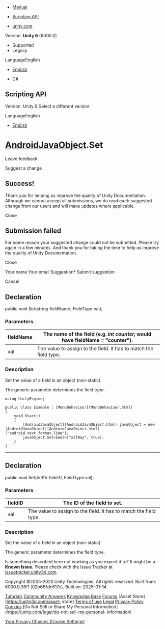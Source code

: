 [ ]()

  * [Manual](../Manual/index.html)
  * [Scripting API](../ScriptReference/index.html)

  * [unity.com](https://unity.com/)

Version: **Unity 6** (6000.0)

  * Supported
  * Legacy

LanguageEnglish

  * [English]()

  * C#

[ ](https://docs.unity3d.com)

## Scripting API

Version: Unity 6 Select a different version

LanguageEnglish

  * [English]()

#  [AndroidJavaObject](AndroidJavaObject.html).Set

Leave feedback

Suggest a change

## Success!

Thank you for helping us improve the quality of Unity Documentation. Although
we cannot accept all submissions, we do read each suggested change from our
users and will make updates where applicable.

Close

## Submission failed

For some reason your suggested change could not be submitted. Please <a>try
again</a> in a few minutes. And thank you for taking the time to help us
improve the quality of Unity Documentation.

Close

Your name Your email Suggestion* Submit suggestion

Cancel

[ ]()

## Declaration

public void Set(string fieldName, FieldType val);

### Parameters

fieldName | The name of the field (e.g. _int counter;_ would have fieldName = "counter").  
---|---  
val | The value to assign to the field. It has to match the field type.  
  
### Description

Set the value of a field in an object (non-static).

The generic parameter determines the field type.

    
    
    using UnityEngine;  
      
    public class Example : [MonoBehaviour](MonoBehaviour.html)
    {
        void Start()
        {
            [AndroidJavaObject](AndroidJavaObject.html) javaObject = new [AndroidJavaObject](AndroidJavaObject.html)("android.text.format.Time");
            javaObject.Set<bool>("allDay", true);
        }
    }
    

* * *

## Declaration

public void Set(IntPtr fieldID, FieldType val);

### Parameters

fieldID | The ID of the field to set.  
---|---  
val | The value to assign to the field. It has to match the field type.  
  
### Description

Set the value of a field in an object (non-static).

The generic parameter determines the field type.

Is something described here not working as you expect it to? It might be a
**Known Issue**. Please check with the Issue Tracker at
[issuetracker.unity3d.com](https://issuetracker.unity3d.com).

Copyright ©2005-2025 Unity Technologies. All rights reserved. Built from:
6000.0.36f1 (02b661dc617c). Built on: 2025-01-14.

[Tutorials](https://unity3d.com/learn) [Community
Answers](https://answers.unity3d.com) [Knowledge
Base](https://support.unity3d.com/hc/en-us)
[Forums](https://forum.unity3d.com) [Asset Store](https://unity3d.com/asset-
store) [Terms of use](https://docs.unity3d.com/Manual/TermsOfUse.html)
[Legal](https://unity.com/legal) [Privacy
Policy](https://unity.com/legal/privacy-policy)
[Cookies](https://unity.com/legal/cookie-policy) [Do Not Sell or Share My
Personal Information](https://unity.com/legal/do-not-sell-my-personal-
information)

[Your Privacy Choices (Cookie Settings)](javascript:void\(0\);)


